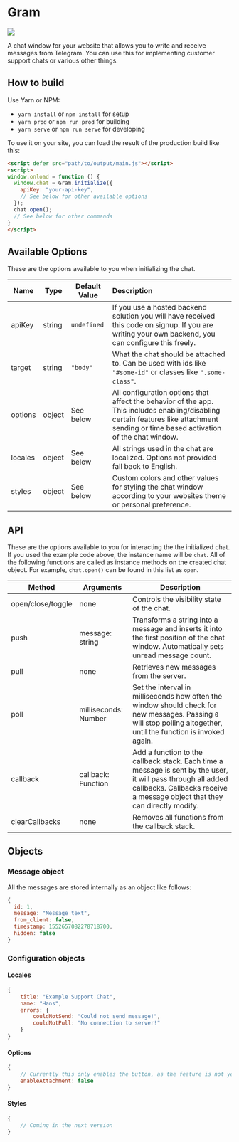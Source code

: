 # Gram

![](https://i.imgur.com/WdeYiFx.png)

A chat window for your website that allows you to write and receive messages from Telegram. You can use this for implementing customer support chats or various other things.

## How to build

Use Yarn or NPM:

+ `yarn install` or `npm install` for setup
+ `yarn prod` or `npm run prod` for building
+ `yarn serve` or `npm run serve` for developing

To use it on your site, you can load the result of the production build like this:

```html
<script defer src="path/to/output/main.js"></script>
<script>
window.onload = function () {
  window.chat = Gram.initialize({
    apiKey: "your-api-key",
    // See below for other available options
  });
  chat.open();
  // See below for other commands
}
</script>
```

## Available Options

These are the options available to you when initializing the chat.

|Name|Type|Default Value|Description|
|-|-|-|:--|
|apiKey|string|`undefined`|If you use a hosted backend solution you will have received this code on signup. If you are writing your own backend, you can configure this freely.|
|target|string|`"body"`|What the chat should be attached to. Can be used with ids like `"#some-id"` or classes like `".some-class"`.|
|options|object|See below|All configuration options that affect the behavior of the app. This includes enabling/disabling certain features like attachment sending or time based activation of the chat window.|
|locales|object| See below     |All strings used in the chat are localized. Options not provided fall back to English.|
|styles|object|See below|Custom colors and other values for styling the chat window according to your websites theme or personal preference.|



## API

These are the options available to you for interacting the the initialized chat. If you used the example code above, the instance name will be `chat`. All of the following functions are called as instance methods on the created chat object. For example, `chat.open()` can be found in this list as `open`.

|Method|Arguments|Description|
|-|-|-|
|open/close/toggle|none|Controls the visibility state of the chat.|
|push|message: string|Transforms a string into a message and inserts it into the first position of the chat window. Automatically sets unread message count.|
|pull|none|Retrieves new messages from the server.|
| poll              |milliseconds: Number|Set the interval in milliseconds how often the window should check for new messages. Passing `0` will stop polling altogether, until the function is invoked again.|
|callback|callback: Function|Add a function to the callback stack. Each time a message is sent by the user, it will pass through all added callbacks. Callbacks receive a message object that they can directly modify.|
|clearCallbacks|none|Removes all functions from the callback stack.|



## Objects

### Message object
All the messages are stored internally as an object like follows:

```js
{
  id: 1,
  message: "Message text",
  from_client: false,
  timestamp: 1552657082278718700,
  hidden: false
}
```



### Configuration objects

#### Locales

```js
{
    title: "Example Support Chat",
    name: "Hans",
    errors: {
        couldNotSend: "Could not send message!",
        couldNotPull: "No connection to server!"
    }
}
```

#### Options

```js
{
    // Currently this only enables the button, as the feature is not yet finished
    enableAttachment: false
}
```

#### Styles

```js
{
    // Coming in the next version
}
```

